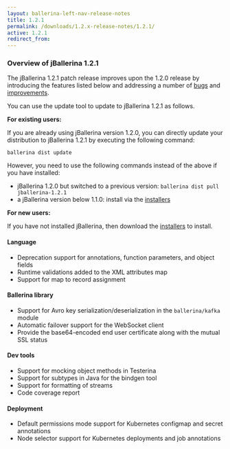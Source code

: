 ```yaml
---
layout: ballerina-left-nav-release-notes
title: 1.2.1
permalink: /downloads/1.2.x-release-notes/1.2.1/
active: 1.2.1
redirect_from: 
---
```


### Overview of jBallerina 1.2.1

The jBallerina 1.2.1 patch release improves upon the 1.2.0 release by introducing the features listed below and addressing a number of [bugs](https://github.com/ballerina-platform/ballerina-lang/issues?q=is%3Aissue+milestone%3A%22Ballerina+1.2.1%22+label%3AType%2FBug+is%3Aclosed) and [improvements](https://github.com/ballerina-platform/ballerina-lang/issues?q=is%3Aissue+milestone%3A%22Ballerina+1.2.1%22+is%3Aclosed+label%3AType%2FImprovement).

You can use the update tool to update to jBallerina 1.2.1 as follows.

**For existing users:**

If you are already using jBallerina version 1.2.0, you can directly update your distribution to jBallerina 1.2.1 by executing the following command:

```
ballerina dist update
```

However, you need to use the following commands instead of the above if you have installed:

- jBallerina 1.2.0 but switched to a previous version: `ballerina dist pull jballerina-1.2.1`
- a jBallerina version below 1.1.0: install via the [installers](https://ballerina.io/downloads/)

**For new users:**

If you have not installed jBallerina, then download the [installers](https://ballerina.io/downloads/) to install.

#### Language
- Deprecation support for annotations, function parameters, and object fields
- Runtime validations added to the XML attributes map
- Support for map to record assignment

#### Ballerina library
- Support for Avro key serialization/deserialization in the `ballerina/kafka` module
- Automatic failover support for the WebSocket client
- Provide the base64-encoded end user certificate along with the mutual SSL status
	
#### Dev tools
- Support for mocking object methods in Testerina
- Support for subtypes in Java for the bindgen tool
- Support for formatting of streams
- Code coverage report

#### Deployment
- Default permissions mode support for Kubernetes configmap and secret annotations
- Node selector support for Kubernetes deployments and job annotations


